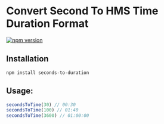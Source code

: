 # Convert Second To HMS Time Duration Format

[![npm version](https://img.shields.io/npm/v/seconds-to-duration.svg)](https://www.npmjs.com/package/seconds-to-duration)

## Installation
```
npm install seconds-to-duration
```

## Usage:

```javascript
secondsToTime(30) // 00:30
secondsToTime(100) // 01:40
secondsToTime(3600) // 01:00:00
```